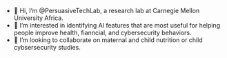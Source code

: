 - 👋 Hi, I’m @PersuasiveTechLab, a research lab at Carnegie Mellon University Africa. 
- 👀 I’m interested in identifying AI features that are most useful for helping people improve health, fianncial, and cybersecurity behaviors. 
- 🌱 I’m looking to collaborate on maternal and child nutrition or child cybsersecurity studies. 

<!---
PersuasiveTechLab/PersuasiveTechLab is a ✨ special ✨ repository because its `README.md` (this file) appears on your GitHub profile.
You can click the Preview link to take a look at your changes.
--->
